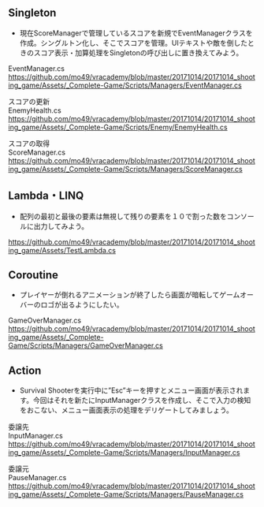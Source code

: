 ## Singleton

- 現在ScoreManagerで管理しているスコアを新規でEventManagerクラスを作成。シングルトン化し、そこでスコアを管理。UIテキストや敵を倒したときのスコア表示・加算処理をSingletonの呼び出しに置き換えてみよう。

EventManager.cs
https://github.com/mo49/vracademy/blob/master/20171014/20171014_shooting_game/Assets/_Complete-Game/Scripts/Managers/EventManager.cs

スコアの更新  
EnemyHealth.cs
https://github.com/mo49/vracademy/blob/master/20171014/20171014_shooting_game/Assets/_Complete-Game/Scripts/Enemy/EnemyHealth.cs

スコアの取得  
ScoreManager.cs
https://github.com/mo49/vracademy/blob/master/20171014/20171014_shooting_game/Assets/_Complete-Game/Scripts/Managers/ScoreManager.cs

## Lambda・LINQ

- 配列の最初と最後の要素は無視して残りの要素を１０で割った数をコンソールに出力してみよう。

https://github.com/mo49/vracademy/blob/master/20171014/20171014_shooting_game/Assets/TestLambda.cs

## Coroutine

- プレイヤーが倒れるアニメーションが終了したら画面が暗転してゲームオーバーのロゴが出るようにしたい。

GameOverManager.cs
https://github.com/mo49/vracademy/blob/master/20171014/20171014_shooting_game/Assets/_Complete-Game/Scripts/Managers/GameOverManager.cs

## Action

- Survival Shooterを実行中に”Esc”キーを押すとメニュー画面が表示されます。今回はそれを新たにInputManagerクラスを作成し、そこで入力の検知をおこない、メニュー画面表示の処理をデリゲートしてみましょう。

委譲先  
InputManager.cs
https://github.com/mo49/vracademy/blob/master/20171014/20171014_shooting_game/Assets/_Complete-Game/Scripts/Managers/InputManager.cs

委譲元  
PauseManager.cs
https://github.com/mo49/vracademy/blob/master/20171014/20171014_shooting_game/Assets/_Complete-Game/Scripts/Managers/PauseManager.cs

